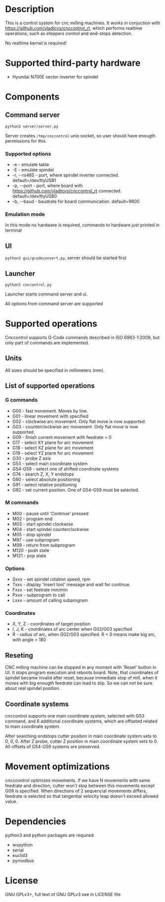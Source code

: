 # Description

This is a control system for cnc milling machines. It works in conjuction with https://github.com/vladtcvs/cnccontrol_rt,
which performs realtime operations, such as steppers control and end-stops detection.

No realtime kernel is required!

# Supported third-party hardware

- Hyundai N700E vector inverter for spindel

# Components

## Command server

`python3 server/server.py`

Server creates `/tmp/cnccontrol` unix socket, so user should have enougth permissions for this.

### Supported options
- -e - emulate table
- -E - emulate spindel
- -r, --rs485 - port, where spindel inverter connected. default=/dev/ttyUSB1
- -p, --port - port, where board with https://github.com/vladtcvs/cnccontrol_rt connected. default=/dev/ttyUSB0
- -b, --baud - baudrate for board communication. default=9600

### Emulation mode

In this mode no hardware is required, commands to hardware just printed in terminal

## UI

`python3 gui/gcodeconvert.py`, server should be started first

## Launcher

`python3 cnccontrol.py`

Launcher starts command server and ui.

All options from command server are supported

# Supported operations

Cnccontrol supports G-Code commands described in ISO 6983-1:2009,
but only part of commands are implemented.

## Units

All sizes should be specified in millimeters (mm).

## List of supported operations

### G commands

- G00 - fast movement. Moves by line.
- G01 - linear movement with specified
- G02 - clockwise arc movement. Only flat move is now supported.
- G03 - counterclockwise arc movement. Only flat move is now supported.
- G09 - finish current movement with feedrate = 0
- G17 - select XY plane for arc movement
- G18 - select XZ plane for arc movement
- G19 - select YZ plane for arc movement
- G30 - probe Z axis
- G53 - select main coordinate system
- G54-G59 - select one of shifted coordinate systems
- G74 - search Z, X, Y endstops
- G90 - select absolute positioning
- G91 - select relative positioning
- G92 - set current position. One of G54-G59 must be selected.

### M commands

- M00 - pause until 'Continue' pressed
- M02 - program end
- M03 - start spindel clockwise
- M04 - start spindel counterclockwise
- M05 - stop spindel
- M97 - use subprogram
- M99 - return from subprogram
- M120 - push state
- M121 - pop state

### Options

- Sxxx - set spindel rotation speed, rpm
- Txxx - display 'Insert tool' message and wait for continue.
- Fxxx - set feetrate mm/min
- Pxxx - subprogram to call
- Lxxx - amount of calling subprogram

### Coordinates

- X, Y, Z - coordinates of target position
- I, J, K - coordinates of arc center when G02/G03 specified
- R - radius of arc, when G02/G03 specified. R < 0 means make big arc, with angle > 180

## Reseting

CNC milling machine can be stopped in any moment with 'Reset' button in UI. It stops program execution and reboots board.
Note, that coordinates of spindel became invalid after reset, because immediate stop of mill, when it moves with big enougth feedrate can lead to slip. So we can not be sure about real spindel position.

## Coordinate systems

cnccontrol supports one main coordinate system, selected with G53 command, and 6 additional coordinate systems, which are offseted related to main coordinate system.

After searching endstops cutter position in main coordinate system sets to 0, 0, 0. After Z probe, cutter Z position in main coordinate system sets to 0. All offsets of G54-G59 systems are preserved.

# Movement optimizations

cnccoontrol optimizes movements. If we have N movements with same feedrate and direction, cutter won't stop between this movements except G09 is specified. When directions of 2 sequencial movements differs, feedrate is selected so that tangential velocity leap doesn't exceed allowed value.

# Dependencies

python3 and python packages are required:

- wxpython
- serial
- euclid3
- pymodbus

# License

GNU GPLv3+, full text of GNU GPLv3 see in LICENSE file
